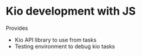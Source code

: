 # Kio development with JS

Provides
* Kio API library to use from tasks
* Testing environment to debug kio tasks